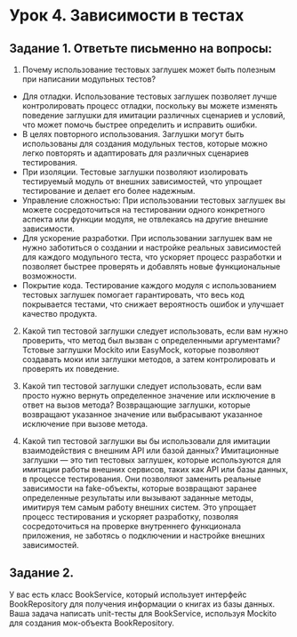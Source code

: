 # Урок 4. Зависимости в тестах
## Задание 1. Ответьте письменно на вопросы:

1)  Почему использование тестовых заглушек может быть полезным при написании модульных тестов?

- Для отладки. Использование тестовых заглушек позволяет лучше контролировать процесс отладки, поскольку вы можете изменять поведение заглушки для имитации различных сценариев и условий, что может помочь быстрее определить и исправить ошибки.
- В целях повторного использования. Заглушки могут быть использованы для создания модульных тестов, которые можно легко повторять и адаптировать для различных сценариев тестирования.
- При изоляции. Тестовые заглушки позволяют изолировать тестируемый модуль от внешних зависимостей, что упрощает тестирование и делает его более надежным.
- Управление сложностью: При использовании тестовых заглушек вы можете сосредоточиться на тестировании одного конкретного аспекта или функции модуля, не отвлекаясь на другие внешние зависимости.
- Для ускорение разработки. При использовании заглушек вам не нужно заботиться о создании и настройке реальных зависимостей для каждого модульного теста, что ускоряет процесс разработки и позволяет быстрее проверять и добавлять новые функциональные возможности.
- Покрытие кода. Тестирование каждого модуля с использованием тестовых заглушек помогает гарантировать, что весь код покрывается тестами, что снижает вероятность ошибок и улучшает качество продукта.

2) Какой тип тестовой заглушки следует использовать, если вам нужно проверить, что метод был вызван с определенными аргументами?
Тстовые заглушки Mockito или EasyMock, которые позволяют создавать моки или заглушки методов, а затем контролировать и проверять их поведение.

3) Какой тип тестовой заглушки следует использовать, если вам просто нужно вернуть определенное значение или исключение в ответ на вызов метода?
Возвращающие заглушки, которые возвращают указанное значение или выбрасывают указанное исключение при вызове метода.

4) Какой тип тестовой заглушки вы бы использовали для имитации  взаимодействия с внешним API или базой данных?
Имитационные заглушки — это тип тестовых заглушек, которые используются для имитации работы внешних сервисов, таких как API или базы данных, в процессе тестирования. Они позволяют заменить реальные зависимости на fake-объекты, которые возвращают заранее определенные результаты или вызывают заданные методы, имитируя тем самым работу внешних систем. Это упрощает процесс тестирования и ускоряет разработку, позволяя сосредоточиться на проверке внутреннего функционала приложения, не заботясь о подключении и настройке внешних зависимостей.

## Задание 2.

У вас есть класс BookService, который использует интерфейс BookRepository для получения информации о книгах из базы данных. Ваша задача написать unit-тесты для BookService, используя Mockito для создания мок-объекта BookRepository.
